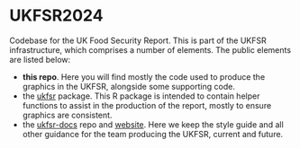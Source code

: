 # UKFSR2024

Codebase for the UK Food Security Report. This is part of the UKFSR
infrastructure, which comprises a number of elements. The public elements are
listed below:

- **this repo**. Here you will find mostly the code used to produce the graphics in the UKFSR, alongside some supporting code.
- the [ukfsr](https://github.com/FoodchainStats/ukfsr) package. This R package is intended to contain helper functions to assist in the production of the report, mostly to ensure graphics are consistent.
- the [ukfsr-docs](https://github.com/FoodchainStats/ukfsr-docs) repo and [website](https://foodchainstats.github.io/ukfsr-docs/). Here we keep the style guide and all other guidance for the team producing the UKFSR, current and future.

